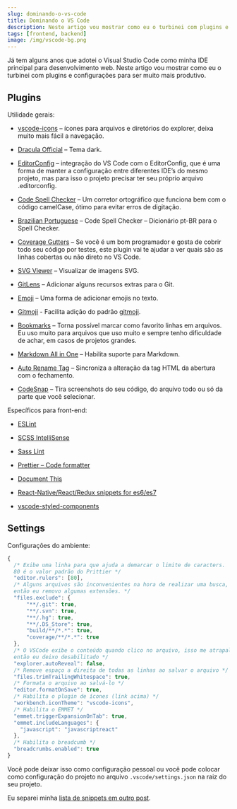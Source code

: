 ```yaml
---
slug: dominando-o-vs-code
title: Dominando o VS Code
description: Neste artigo vou mostrar como eu o turbinei com plugins e configurações para ser muito mais produtivo.
tags: [frontend, backend]
image: /img/vscode-bg.png
---
```


Já tem alguns anos que adotei o Visual Studio Code como minha IDE principal para desenvolvimento web. Neste artigo vou mostrar como eu o turbinei com plugins e configurações para ser muito mais produtivo.

<!--truncate-->

## Plugins

Utilidade gerais:

- [vscode-icons](https://marketplace.visualstudio.com/items?itemName=robertohuertasm.vscode-icons) – ícones para arquivos e diretórios do explorer, deixa muito mais fácil a navegação.

- [Dracula Official](https://marketplace.visualstudio.com/items?itemName=dracula-theme.theme-dracula) – Tema dark.

- [EditorConfig](https://marketplace.visualstudio.com/items?itemName=EditorConfig.EditorConfig) – integração do VS Code com o EditorConfig, que é uma forma de manter a configuração entre diferentes IDE’s do mesmo projeto, mas para isso o projeto precisar ter seu próprio arquivo .editorconfig.

- [Code Spell Checker](https://marketplace.visualstudio.com/items?itemName=streetsidesoftware.code-spell-checker) – Um corretor ortográfico que funciona bem com o código camelCase, ótimo para evitar erros de digitação.

- [Brazilian Portuguese](https://marketplace.visualstudio.com/items?itemName=streetsidesoftware.code-spell-checker-portuguese-brazilian) – Code Spell Checker – Dicionário pt-BR para o Spell Checker.

- [Coverage Gutters](https://marketplace.visualstudio.com/items?itemName=ryanluker.vscode-coverage-gutters) – Se você é um bom programador e gosta de cobrir todo seu código por testes, este plugin vai te ajudar a ver quais são as linhas cobertas ou não direto no VS Code.

- [SVG Viewer](https://marketplace.visualstudio.com/items?itemName=cssho.vscode-svgviewer) – Visualizar de imagens SVG.

- [GitLens](https://marketplace.visualstudio.com/items?itemName=eamodio.gitlens) – Adicionar alguns recursos extras para o Git.

- [Emoji](https://marketplace.visualstudio.com/items?itemName=Perkovec.emoji) – Uma forma de adicionar emojis no texto.

- [Gitmoji](https://marketplace.visualstudio.com/items?itemName=Vtrois.gitmoji-vscode) - Facilita adição do padrão [gitmoji](https://gitmoji.dev/).

- [Bookmarks](https://marketplace.visualstudio.com/items?itemName=alefragnani.Bookmarks) – Torna possível marcar como favorito linhas em arquivos. Eu uso muito para arquivos que uso muito e sempre tenho dificuldade de achar, em casos de projetos grandes.

- [Markdown All in One](https://marketplace.visualstudio.com/items?itemName=yzhang.markdown-all-in-one) – Habilita suporte para Markdown.

- [Auto Rename Tag](https://marketplace.visualstudio.com/items?itemName=formulahendry.auto-rename-tag) – Sincroniza a alteração da tag HTML da abertura com o fechamento.

- [CodeSnap](https://marketplace.visualstudio.com/items?itemName=adpyke.codesnap) – Tira screenshots do seu código, do arquivo todo ou só da parte que você selecionar.

Específicos para front-end:

- [ESLint](https://marketplace.visualstudio.com/items?itemName=dbaeumer.vscode-eslint)

- [SCSS IntelliSense](https://marketplace.visualstudio.com/items?itemName=mrmlnc.vscode-scss)

- [Sass Lint](https://marketplace.visualstudio.com/items?itemName=glen-84.sass-lint)

- [Prettier – Code formatter](https://marketplace.visualstudio.com/items?itemName=esbenp.prettier-vscode)

- [Document This](https://marketplace.visualstudio.com/items?itemName=joelday.docthis)

- [React-Native/React/Redux snippets for es6/es7](https://marketplace.visualstudio.com/items?itemName=EQuimper.react-native-react-redux)

- [vscode-styled-components](https://marketplace.visualstudio.com/items?itemName=jpoissonnier.vscode-styled-components)

## Settings

Configurações do ambiente:

```js
{
  /* Exibe uma linha para que ajuda a demarcar o limite de caracters.
  80 é o valor padrão do Prittier */
  "editor.rulers": [80],
  /* Alguns arquivos são inconvenientes na hora de realizar uma busca,
  então eu removo algumas extensões. */
  "files.exclude": {
      "**/.git": true,
      "**/.svn": true,
      "**/.hg": true,
      "**/.DS_Store": true,
      "build/**/*.*": true,
      "coverage/**/*.*": true
  },
  /* O VSCode exibe o conteúdo quando clico no arquivo, isso me atrapalha muito,
  então eu deixo desabilitado */
  "explorer.autoReveal": false,
  /* Remove espaço a direita de todas as linhas ao salvar o arquivo */
  "files.trimTrailingWhitespace": true,
  /* Formata o arquivo ao salvá-lo */
  "editor.formatOnSave": true,
  /* Habilita o plugin de ícones (link acima) */
  "workbench.iconTheme": "vscode-icons",
  /* Habilita o EMMET */
  "emmet.triggerExpansionOnTab": true,
  "emmet.includeLanguages": {
    "javascript": "javascriptreact"
  },
  /* Habilita o breadcumb */
  "breadcrumbs.enabled": true
}
```

Você pode deixar isso como configuração pessoal ou você pode colocar como configuração do projeto no arquivo `.vscode/settings.json` na raiz do seu projeto.

Eu separei minha [lista de snippets em outro post](./meu-vs-code-snippets).
